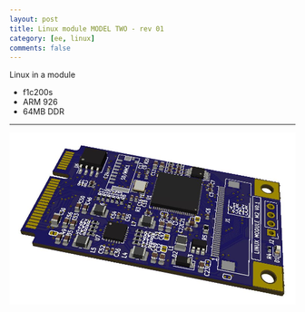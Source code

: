 ```yaml
---
layout: post
title: Linux module MODEL TWO - rev 01
category: [ee, linux]
comments: false
---
```


Linux in a module

* f1c200s
* ARM 926
* 64MB DDR

---

![w800](/images/linux-module-m2-v0.1.jpg)
